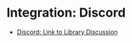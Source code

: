 ﻿# Integration: Discord

- [Discord: Link to Library Discussion](https://discord.com/channels/834650675224248362/1299390655780360323)
